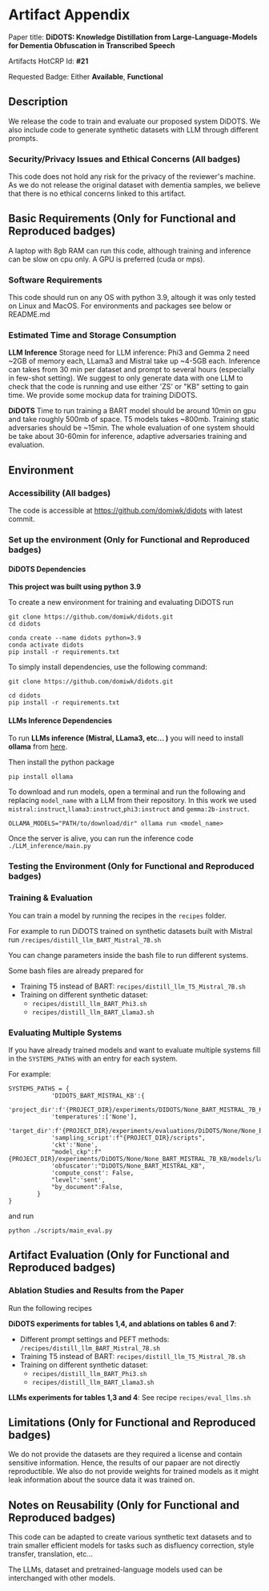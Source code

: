 # Artifact Appendix

Paper title: **DiDOTS: Knowledge Distillation from Large-Language-Models for
Dementia Obfuscation in Transcribed Speech**

Artifacts HotCRP Id: **#21**

Requested Badge: Either **Available**, **Functional**

## Description
We release the code to train and evaluate our proposed system DiDOTS. We also include code to generate synthetic datasets with LLM through different prompts.

### Security/Privacy Issues and Ethical Concerns (All badges)
This code does not hold any risk for the privacy of the reviewer's machine. As we do not release the original dataset with dementia samples, we believe that there is no ethical concerns linked to this artifact.

## Basic Requirements (Only for Functional and Reproduced badges)
A laptop with 8gb RAM can run this code, although training and inference can be slow on cpu only. A GPU is preferred (cuda or mps).

### Software Requirements
This code should run on any OS with python 3.9, altough it was only tested on Linux and MacOS. For environments and packages see below or README.md

### Estimated Time and Storage Consumption
**LLM Inference**
Storage need for LLM inference: Phi3 and Gemma 2 need ~2GB of memory each, LLama3 and Mistral take up ~4-5GB each.
Inference can takes from 30 min per dataset and prompt to several hours (especially in few-shot setting). We suggest to only generate data with one LLM to check that the code is running and use either 'ZS' or "KB" setting to gain time.
We provide some mockup data for training DiDOTS. 

**DiDOTS**
Time to run training a BART model should be around 10min on gpu and take roughly 500mb of space. T5 models takes ~800mb.
Training static adversaries should be ~15min.
The whole evaluation of one system should be take about 30-60min for inference, adaptive adversaries training and evaluation.

## Environment 
### Accessibility (All badges)
The code is accessible at https://github.com/domiwk/didots with latest commit.

### Set up the environment (Only for Functional and Reproduced badges)
#### **DiDOTS Dependencies**


**This project was built using python 3.9**

To create a new environment for training and evaluating DiDOTS run

```
git clone https://github.com/domiwk/didots.git
cd didots

conda create --name didots python=3.9
conda activate didots
pip install -r requirements.txt
```

To simply install dependencies, use the following command:

```
git clone https://github.com/domiwk/didots.git

cd didots
pip install -r requirements.txt
```

#### **LLMs Inference Dependencies**
To run **LLMs inference (Mistral, LLama3, etc... )** you will need to install **ollama** from [here](https://ollama.com).

Then install the python package
```
pip install ollama
```

To download and run models, open a terminal and run the following and replacing `model_name` with a LLM from their repository. In this work we used `mistral:instruct`,`llama3:instruct`,`phi3:instruct` and `gemma:2b-instruct`. 

```
OLLAMA_MODELS="PATH/to/download/dir" ollama run <model_name>
```

Once the server is alive, you can run the inference code `./LLM_inference/main.py`

### Testing the Environment (Only for Functional and Reproduced badges)

### **Training & Evaluation**

You can train a model by running the recipes in the `recipes` folder.

For example to run DiDOTS trained on synthetic datasets built with Mistral run `/recipes/distill_llm_BART_Mistral_7B.sh`

You can change parameters inside the bash file to run different systems.

Some bash files are already prepared for 

- Training T5 instead of BART: `recipes/distill_llm_T5_Mistral_7B.sh`
- Training on different synthetic dataset: 
    - `recipes/distill_llm_BART_Phi3.sh`
    - `recipes/distill_llm_BART_Llama3.sh`

### **Evaluating Multiple Systems**

If you have already trained models and want to evaluate multiple systems fill in the `SYSTEMS_PATHS` with an entry for each system. 

For example:
```
SYSTEMS_PATHS = {
            'DIDOTS_BART_MISTRAL_KB':{
            'project_dir':f'{PROJECT_DIR}/experiments/DIDOTS/None_BART_MISTRAL_7B_KB/results',
            'temperatures':['None'],
            'target_dir':f'{PROJECT_DIR}/experiments/evaluations/DiDOTS/None/None_BART_MISTRAL_7B_KB',
            'sampling_script':f"{PROJECT_DIR}/scripts",
            'ckt':'None',
            "model_ckp":f"{PROJECT_DIR}/experiments/DiDOTS/None/None_BART_MISTRAL_7B_KB/models/latest",
            'obfuscator':"DiDOTS/None_BART_MISTRAL_KB",
            'compute_const': False,
            "level":'sent',
            "by_document":False,
        }
}
```

and run 
```
python ./scripts/main_eval.py
```

## Artifact Evaluation (Only for Functional and Reproduced badges)

### **Ablation Studies and Results from the Paper**

Run the following recipes

**DiDOTS experiments for tables 1,4, and ablations on tables 6 and 7**:
- Different prompt settings and PEFT methods: `/recipes/distill_llm_BART_Mistral_7B.sh`
- Training T5 instead of BART: `recipes/distill_llm_T5_Mistral_7B.sh`
- Training on different synthetic dataset: 
    - `recipes/distill_llm_BART_Phi3.sh`
    - `recipes/distill_llm_BART_Llama3.sh`

**LLMs experiments for tables 1,3 and 4**: See recipe `recipes/eval_llms.sh`


## Limitations (Only for Functional and Reproduced badges)
We do not provide the datasets are they required a license and contain sensitive information. Hence, the results of our papaer are not directly reproductible. We also do not provide weights for trained models as it might leak information about the source data it was trained on.

## Notes on Reusability (Only for Functional and Reproduced badges)
This code can be adapted to create various synthetic text datasets and to train smaller efficient models for tasks such as disfluency correction, style transfer, translation, etc...

The LLMs, dataset and pretrained-language models used can be interchanged with other models. 
